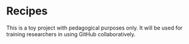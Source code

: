# Recipes

This is a toy project with pedagogical purposes only.
It will be used for training researchers in using GitHub collaboratively.
